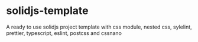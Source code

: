 # solidjs-template
A ready to use solidjs project template with css module, nested css, sylelint, prettier, typescript, eslint, postcss and cssnano
